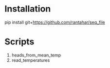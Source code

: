 
# Installation

pip install git+https://github.com/rantahar/seq_file

# Scripts

1. heads_from_mean_temp
2. read_temperatures
